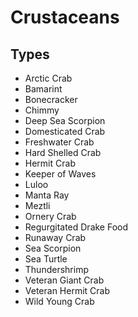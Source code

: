 # Crustaceans
## Types
* Arctic Crab
* Bamarint
* Bonecracker
* Chimmy
* Deep Sea Scorpion
* Domesticated Crab
* Freshwater Crab
* Hard Shelled Crab
* Hermit Crab
* Keeper of Waves
* Luloo
* Manta Ray
* Meztli
* Ornery Crab
* Regurgitated Drake Food
* Runaway Crab
* Sea Scorpion
* Sea Turtle
* Thundershrimp
* Veteran Giant Crab
* Veteran Hermit Crab
* Wild Young Crab
